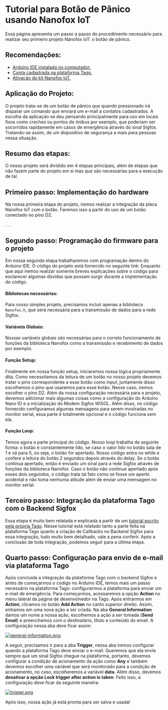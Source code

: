 # Tutorial para Botão de Pânico usando Nanofox IoT

Essa página apresenta um passo a passo do procedimento necessário para realizar seu primeiro projeto Nanofox IoT: o botão de pânico. 

## Recomendações:
- [Arduino IDE instalada no computador.](https://www.arduino.cc/en/Guide/HomePage)
- [Conta cadastrada na plataforma Tago.](https://tago.io/)
- [Ativação do kit Nanofox IoT.](https://github.com/Gridya/NANOFOX-Activate/blob/master/README.md)

## Aplicação do Projeto:
  O projeto trata-se de um botão de pânico que quando pressionado irá disparar um comando que enviará um e-mail a contatos cadastrados. A escolha da aplicação se deu pensando principalmente para uso em locais fixos como creches ou pontos de ônibus por exemplo, que poderiam ser socorridos rapidamente em casos de emergência através do sinal Sigfox. Tratando-se assim, de um dispositivo de segurança a mais para pessoas nessa situação.

## Resumo das etapas:
  O nosso projeto será dividido em 4 etapas principais, além de etapas que não fazem parte do projeto em si mas que são necessárias para a execução de tal.
  
## Primeiro passo: Implementação do hardware
  Na nossa primeira etapa do projeto, iremos realizar a integração da placa Nanofox IoT com o botão. Faremos isso a partir do uso de um botão conectado no pino D2.
  
  .
  .
  .
  
## Segundo passo: Programação do firmware para o projeto
  Em nossa segunda etapa trabalharemos com programação dentro do Arduino IDE. O código do projeto está fornecido no seguinte link: Enquanto que aqui iremos realizar somente breves explicações sobre o código para esclarecer algumas dúvidas que possam surgir durante a implementação do código. 
  #### Bibliotecas necessárias:
  Para nosso simples projeto, precisamos incluir apenas a biblioteca `Nanofox.h`, que será necessária para a transmissão de dados para a rede Sigfox.
  #### Variáveis Globais:
  Nossas variáveis globais são necessárias para o correto funcionamento de funções da biblioteca Nanofox como a transmissão e recebimento de dados por exemplo.
  #### Função Setup:
  Finalmente em nossa função setup, iniciaremos nossa lógica propriamente dita. Como necessitamos da leitura de um botão no nosso projeto devemos tratar o pino correspondente a esse botão como *input*, juntamente disso escolhemos o pino que usaremos para esse botão. Nesse caso, iremos escolher o pino D2. 
Além da nossa configuração necessária para o projeto, devemos adicionar mais algumas coisas como a configuração do Arduino Nano IO e a inicialização do Modem Sigfox WISOL. Além disso, no código fornecido configuramos algumas mensagens para serem mostradas no monitor serial, essa parte é totalmente opcional e o código funciona sem ela.
  #### Função Loop: 
  Temos agora a parte principal do código. Nosso loop trabalha da seguinte forma: o botão é constantemente lido, se caso o valor lido no botão saía de 1 e vá para 0, ou seja, o botão for apertado. Nosso código entra no while e confere a leitura do botão 2 segundos depois através do delay. Se o botão continua apertado, então é enviado um sinal para a rede Sigfox através de funções da biblioteca Nanofox. Caso o botão não continue apertado após esses dois segundos, o código trata tal fato como se fosse um aperto acidental e não toma nenhuma atitude além de enviar uma mensagem no monitor serial. 
  
## Terceiro passo: Integração da plataforma Tago com o Backend Sigfox
  Essa etapa é muito bem relatada e explicada a partir de um [tutorial escrito pela própria Tago](https://tago.elevio.help/en/articles/33). Nesse tutorial está relatado tanto a parte feita na plataforma Tago quanto a criação de Callbacks no Backend Sigfox para essa integração, tudo muito bem detalhado, vale a pena conferir.
  Após a conclusão de toda integração, podemos seguir para a última etapa.
  
## Quarto passo: Configuração para envio de e-mail via plataforma Tago
  Após concluída a integração da plataforma Tago com o backend Sigfox e antes de começarmos o código no Arduino IDE, temos mais um passo necessário na plataforma Tago: configurarmos a plataforma para enviar um e-mail de emergência. Para começarmos, acessaremos a opção **Action** no menu lateral da página de desenvolvedor na Tago. Após entrarmos em **Action**, clicamos no botão **Add Action** no canto superior direito. Assim, entramos em uma nova ação a ser criada. Na aba **General Information** damos um nome a nossa ação, escolhemos a ação a ser tomada (**Send Email**) e preenchemos com o destinatário, título e conteúdo do email. A configuração nessa aba deve ficar assim:
  
  [![general-information.png](https://i.postimg.cc/bN483zZb/general-information.png)](https://postimg.cc/Vd93NPBL)
  
  A seguir, precisamos ir para a aba **Trigger**, nessa aba iremos configurar quando a plataforma Tago deve enviar o e-mail. Queremos que ela envie sempre que um sinal Sigfox chegue na plataforma, portanto, devemos configurar a condição de acionamento da ação como **Any** e também devemos escolher uma variável que será monitorado para a condição de acionamento, no caso, escolheremos a variável **data**. Além disso, devemos **desativar a opção Lock trigger after action is taken**. Feito isso, a configuração deve ficar da seguinte maneira:
  
  [![trigger.png](https://i.postimg.cc/XY01jJXn/trigger.png)](https://postimg.cc/CzmsJwj2)
  
  Após isso, nossa ação já está pronta para ser salva e usada!
  

